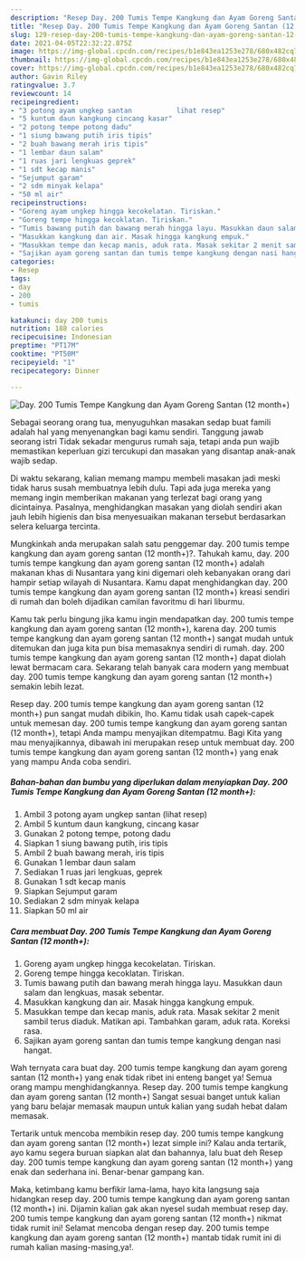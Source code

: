 ```yaml
---
description: "Resep Day. 200 Tumis Tempe Kangkung dan Ayam Goreng Santan (12 month+) yang enak Untuk Jualan"
title: "Resep Day. 200 Tumis Tempe Kangkung dan Ayam Goreng Santan (12 month+) yang enak Untuk Jualan"
slug: 129-resep-day-200-tumis-tempe-kangkung-dan-ayam-goreng-santan-12-month-yang-enak-untuk-jualan
date: 2021-04-05T22:32:22.875Z
image: https://img-global.cpcdn.com/recipes/b1e843ea1253e278/680x482cq70/day-200-tumis-tempe-kangkung-dan-ayam-goreng-santan-12-month-foto-resep-utama.jpg
thumbnail: https://img-global.cpcdn.com/recipes/b1e843ea1253e278/680x482cq70/day-200-tumis-tempe-kangkung-dan-ayam-goreng-santan-12-month-foto-resep-utama.jpg
cover: https://img-global.cpcdn.com/recipes/b1e843ea1253e278/680x482cq70/day-200-tumis-tempe-kangkung-dan-ayam-goreng-santan-12-month-foto-resep-utama.jpg
author: Gavin Riley
ratingvalue: 3.7
reviewcount: 14
recipeingredient:
- "3 potong ayam ungkep santan           lihat resep"
- "5 kuntum daun kangkung cincang kasar"
- "2 potong tempe potong dadu"
- "1 siung bawang putih iris tipis"
- "2 buah bawang merah iris tipis"
- "1 lembar daun salam"
- "1 ruas jari lengkuas geprek"
- "1 sdt kecap manis"
- "Sejumput garam"
- "2 sdm minyak kelapa"
- "50 ml air"
recipeinstructions:
- "Goreng ayam ungkep hingga kecokelatan. Tiriskan."
- "Goreng tempe hingga kecoklatan. Tiriskan."
- "Tumis bawang putih dan bawang merah hingga layu. Masukkan daun salam dan lengkuas, masak sebentar."
- "Masukkan kangkung dan air. Masak hingga kangkung empuk."
- "Masukkan tempe dan kecap manis, aduk rata. Masak sekitar 2 menit sambil terus diaduk. Matikan api. Tambahkan garam, aduk rata. Koreksi rasa."
- "Sajikan ayam goreng santan dan tumis tempe kangkung dengan nasi hangat."
categories:
- Resep
tags:
- day
- 200
- tumis

katakunci: day 200 tumis 
nutrition: 188 calories
recipecuisine: Indonesian
preptime: "PT17M"
cooktime: "PT50M"
recipeyield: "1"
recipecategory: Dinner

---
```



![Day. 200 Tumis Tempe Kangkung dan Ayam Goreng Santan (12 month+)](https://img-global.cpcdn.com/recipes/b1e843ea1253e278/680x482cq70/day-200-tumis-tempe-kangkung-dan-ayam-goreng-santan-12-month-foto-resep-utama.jpg)

Sebagai seorang orang tua, menyuguhkan masakan sedap buat famili adalah hal yang menyenangkan bagi kamu sendiri. Tanggung jawab seorang istri Tidak sekadar mengurus rumah saja, tetapi anda pun wajib memastikan keperluan gizi tercukupi dan masakan yang disantap anak-anak wajib sedap.

Di waktu  sekarang, kalian memang mampu membeli masakan jadi meski tidak harus susah membuatnya lebih dulu. Tapi ada juga mereka yang memang ingin memberikan makanan yang terlezat bagi orang yang dicintainya. Pasalnya, menghidangkan masakan yang diolah sendiri akan jauh lebih higienis dan bisa menyesuaikan makanan tersebut berdasarkan selera keluarga tercinta. 



Mungkinkah anda merupakan salah satu penggemar day. 200 tumis tempe kangkung dan ayam goreng santan (12 month+)?. Tahukah kamu, day. 200 tumis tempe kangkung dan ayam goreng santan (12 month+) adalah makanan khas di Nusantara yang kini digemari oleh kebanyakan orang dari hampir setiap wilayah di Nusantara. Kamu dapat menghidangkan day. 200 tumis tempe kangkung dan ayam goreng santan (12 month+) kreasi sendiri di rumah dan boleh dijadikan camilan favoritmu di hari liburmu.

Kamu tak perlu bingung jika kamu ingin mendapatkan day. 200 tumis tempe kangkung dan ayam goreng santan (12 month+), karena day. 200 tumis tempe kangkung dan ayam goreng santan (12 month+) sangat mudah untuk ditemukan dan juga kita pun bisa memasaknya sendiri di rumah. day. 200 tumis tempe kangkung dan ayam goreng santan (12 month+) dapat diolah lewat bermacam cara. Sekarang telah banyak cara modern yang membuat day. 200 tumis tempe kangkung dan ayam goreng santan (12 month+) semakin lebih lezat.

Resep day. 200 tumis tempe kangkung dan ayam goreng santan (12 month+) pun sangat mudah dibikin, lho. Kamu tidak usah capek-capek untuk memesan day. 200 tumis tempe kangkung dan ayam goreng santan (12 month+), tetapi Anda mampu menyajikan ditempatmu. Bagi Kita yang mau menyajikannya, dibawah ini merupakan resep untuk membuat day. 200 tumis tempe kangkung dan ayam goreng santan (12 month+) yang enak yang mampu Anda coba sendiri.

<!--inarticleads1-->

##### Bahan-bahan dan bumbu yang diperlukan dalam menyiapkan Day. 200 Tumis Tempe Kangkung dan Ayam Goreng Santan (12 month+):

1. Ambil 3 potong ayam ungkep santan           (lihat resep)
1. Ambil 5 kuntum daun kangkung, cincang kasar
1. Gunakan 2 potong tempe, potong dadu
1. Siapkan 1 siung bawang putih, iris tipis
1. Ambil 2 buah bawang merah, iris tipis
1. Gunakan 1 lembar daun salam
1. Sediakan 1 ruas jari lengkuas, geprek
1. Gunakan 1 sdt kecap manis
1. Siapkan Sejumput garam
1. Sediakan 2 sdm minyak kelapa
1. Siapkan 50 ml air




<!--inarticleads2-->

##### Cara membuat Day. 200 Tumis Tempe Kangkung dan Ayam Goreng Santan (12 month+):

1. Goreng ayam ungkep hingga kecokelatan. Tiriskan.
1. Goreng tempe hingga kecoklatan. Tiriskan.
1. Tumis bawang putih dan bawang merah hingga layu. Masukkan daun salam dan lengkuas, masak sebentar.
1. Masukkan kangkung dan air. Masak hingga kangkung empuk.
1. Masukkan tempe dan kecap manis, aduk rata. Masak sekitar 2 menit sambil terus diaduk. Matikan api. Tambahkan garam, aduk rata. Koreksi rasa.
1. Sajikan ayam goreng santan dan tumis tempe kangkung dengan nasi hangat.




Wah ternyata cara buat day. 200 tumis tempe kangkung dan ayam goreng santan (12 month+) yang enak tidak ribet ini enteng banget ya! Semua orang mampu menghidangkannya. Resep day. 200 tumis tempe kangkung dan ayam goreng santan (12 month+) Sangat sesuai banget untuk kalian yang baru belajar memasak maupun untuk kalian yang sudah hebat dalam memasak.

Tertarik untuk mencoba membikin resep day. 200 tumis tempe kangkung dan ayam goreng santan (12 month+) lezat simple ini? Kalau anda tertarik, ayo kamu segera buruan siapkan alat dan bahannya, lalu buat deh Resep day. 200 tumis tempe kangkung dan ayam goreng santan (12 month+) yang enak dan sederhana ini. Benar-benar gampang kan. 

Maka, ketimbang kamu berfikir lama-lama, hayo kita langsung saja hidangkan resep day. 200 tumis tempe kangkung dan ayam goreng santan (12 month+) ini. Dijamin kalian gak akan nyesel sudah membuat resep day. 200 tumis tempe kangkung dan ayam goreng santan (12 month+) nikmat tidak rumit ini! Selamat mencoba dengan resep day. 200 tumis tempe kangkung dan ayam goreng santan (12 month+) mantab tidak rumit ini di rumah kalian masing-masing,ya!.

